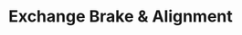 ---
title: "Exchange Brake & Alignment"
url: /malden/exchange-brake-and-alignment/
shop: car repair
---